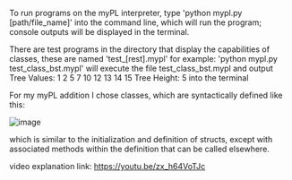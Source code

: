 To run programs on the myPL interpreter, type 'python mypl.py [path/file_name]' into the command line, which will run the program; console outputs will be displayed in the terminal.

There are test programs in the directory that display the capabilities of classes, these are named 'test_[rest].mypl' for example: 'python mypl.py test_class_bst.mypl' will execute the file test_class_bst.mypl and output Tree Values: 1 2 5 7 10 12 13 14 15 Tree Height: 5 into the terminal

For my myPL addition I chose classes, which are syntactically defined like this:

![image](https://github.com/Gonzaga-CPSC-326-Spring-2024/project-codykesselring/assets/115512973/720790c2-5c05-4d74-a8d4-a0d5ac30f68a)

which is similar to the initialization and definition of structs, except with associated methods within the definition that can be called elsewhere.

video explanation link: https://youtu.be/zx_h64VoTJc 
